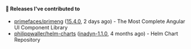 #### 🔭 Releases I've contributed to

- [primefaces/primeng](https://github.com/primefaces/primeng) ([15.4.0](https://github.com/primefaces/primeng/releases/tag/15.4.0), 2 days ago) - The Most Complete Angular UI Component Library
- [philippwaller/helm-charts](https://github.com/philippwaller/helm-charts) ([inadyn-1.1.0](https://github.com/philippwaller/helm-charts/releases/tag/inadyn-1.1.0), 4 months ago) - Helm Chart Repository
